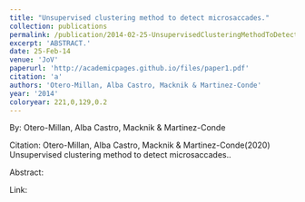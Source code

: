 ```yaml
---
title: "Unsupervised clustering method to detect microsaccades."
collection: publications
permalink: /publication/2014-02-25-UnsupervisedClusteringMethodToDetectMicrosaccades_
excerpt: 'ABSTRACT.'
date: 25-Feb-14
venue: 'JoV'
paperurl: 'http://academicpages.github.io/files/paper1.pdf'
citation: 'a'
authors: 'Otero-Millan, Alba Castro, Macknik & Martinez-Conde'
year: '2014'
coloryear: 221,0,129,0.2
---
```


By: Otero-Millan, Alba Castro, Macknik & Martinez-Conde

Citation: Otero-Millan, Alba Castro, Macknik & Martinez-Conde(2020) Unsupervised clustering method to detect microsaccades.. 

Abstract: 

Link: 
